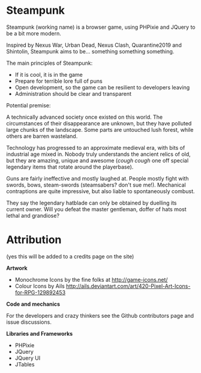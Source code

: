 Steampunk
=======

Steampunk (working name) is a browser game, using PHPixie and JQuery to be a bit more modern.

Inspired by Nexus War, Urban Dead, Nexus Clash, Quarantine2019 and Shintolin, Steampunk aims to be... something something something.

The main principles of Steampunk:

* If it is cool, it is in the game
* Prepare for terrible lore full of puns
* Open development, so the game can be resilient to developers leaving
* Administration should be clear and transparent


Potential premise:

A technically advanced society once existed on this world. The circumstances of their disappearance are unknown, but they have polluted large chunks of the landscape. Some parts are untouched lush forest, while others are barren wasteland.

Technology has progressed to an approximate medieval era, with bits of industrial age mixed in. Nobody truly understands the ancient relics of old, but they are amazing, unique and awesome (*cough cough* one off special legendary items that rotate around the playerbase).

Guns are fairly ineffective and mostly laughed at. People mostly fight with swords, bows, steam-swords (steamsabers? don't sue me!). Mechanical contraptions are quite impressive, but also liable to spontaneously combust.

They say the legendary hatblade can only be obtained by duelling its current owner. Will you defeat the master gentleman, doffer of hats most lethal and grandiose?

Attribution
=======
(yes this will be added to a credits page on the site)

**Artwork**

* Monochrome Icons by the fine folks at http://game-icons.net/
* Colour Icons by Ails http://ails.deviantart.com/art/420-Pixel-Art-Icons-for-RPG-129892453

**Code and mechanics**

For the developers and crazy thinkers see the Github contributors page and issue discussions.

**Libraries and Frameworks**

* PHPixie
* JQuery
* JQuery UI
* JTables
